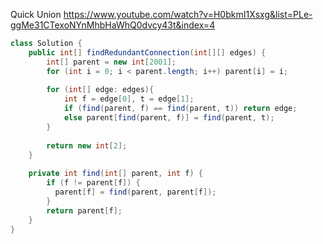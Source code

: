 Quick Union https://www.youtube.com/watch?v=H0bkmI1Xsxg&list=PLe-ggMe31CTexoNYnMhbHaWhQ0dvcy43t&index=4
```java
class Solution {
    public int[] findRedundantConnection(int[][] edges) {
        int[] parent = new int[2001];
        for (int i = 0; i < parent.length; i++) parent[i] = i;
        
        for (int[] edge: edges){
            int f = edge[0], t = edge[1];
            if (find(parent, f) == find(parent, t)) return edge;
            else parent[find(parent, f)] = find(parent, t);
        }
        
        return new int[2];
    }
    
    private int find(int[] parent, int f) {
        if (f != parent[f]) {
          parent[f] = find(parent, parent[f]);  
        }
        return parent[f];
    }
}
```
